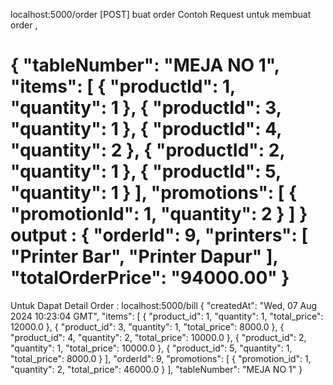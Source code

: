localhost:5000/order [POST] buat order
Contoh Request untuk membuat order ,

{
  "tableNumber": "MEJA NO 1",
  "items": [
    {
      "productId": 1,
      "quantity": 1
    },
    {
      "productId": 3,
      "quantity": 1
    },
    {
      "productId": 4,
      "quantity": 2
    },
    {
      "productId": 2,
      "quantity": 1
    },
    {
      "productId": 5,
      "quantity": 1
    }
  ],
  "promotions": [
    {
      "promotionId": 1,
      "quantity": 2
    }
  ]
}
output :
{
	"orderId": 9,
	"printers": [
		"Printer Bar",
		"Printer Dapur"
	],
	"totalOrderPrice": "94000.00"
}
=================
Untuk Dapat Detail Order : localhost:5000/bill
{
	"createdAt": "Wed, 07 Aug 2024 10:23:04 GMT",
	"items": [
		{
			"product_id": 1,
			"quantity": 1,
			"total_price": 12000.0
		},
		{
			"product_id": 3,
			"quantity": 1,
			"total_price": 8000.0
		},
		{
			"product_id": 4,
			"quantity": 2,
			"total_price": 10000.0
		},
		{
			"product_id": 2,
			"quantity": 1,
			"total_price": 10000.0
		},
		{
			"product_id": 5,
			"quantity": 1,
			"total_price": 8000.0
		}
	],
	"orderId": 9,
	"promotions": [
		{
			"promotion_id": 1,
			"quantity": 2,
			"total_price": 46000.0
		}
	],
	"tableNumber": "MEJA NO 1"
}


